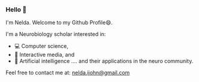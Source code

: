 ### Hello 🌚

I'm Nelda. Welcome to my Github Profile😄. 

I'm a Neurobiology scholar interested in: 
- 💻 Computer science, 
- 🦾 Interactive media, and 
- 🤖 Artificial intelligence 
.... and their applications in the neuro community.

Feel free to contact me at: <a href="nelda.ijohn@gmail.com" target = "_blank"> nelda.ijohn@gmail.com</a>
